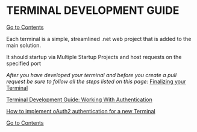 # TERMINAL DEVELOPMENT GUIDE
[Go to Contents](https://github.com/Fr8org/Fr8Core/blob/master/Docs/Home.md) 

Each terminal is a simple, streamlined .net web project that is added to the main solution.

It should startup via Multiple Startup Projects and host requests on the specified port

*After you have developed your terminal and before you create a pull request be sure to follow all the steps listed on this page:* [Finalizing your Terminal](https://maginot.atlassian.net/wiki/display/DDW/Finalizing+your+Terminal)
 
[Terminal Development Guide: Working With Authentication](https://maginot.atlassian.net/wiki/display/DDW/Terminal+Development+Guide%3A+Working+With+Authentication)
 
[How to implement oAuth2 authentication for a new Terminal](https://maginot.atlassian.net/wiki/display/DDW/How+to+implement+oAuth2+authentication+for+a+new+Terminal)

[Go to Contents](https://github.com/Fr8org/Fr8Core/blob/master/Docs/Home.md) 
